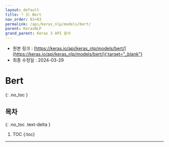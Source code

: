 ```yaml
---
layout: default
title: └ 3) Bert
nav_order: 01+03
permalink: /api/keras_nlp/models/bert/
parent: KerasNLP
grand_parent: Keras 3 API 문서
---
```


* 원본 링크 : [https://keras.io/api/keras_nlp/models/bert/](https://keras.io/api/keras_nlp/models/bert/){:target="_blank"}
* 최종 수정일 : 2024-03-29

# Bert
{: .no_toc }

## 목차
{: .no_toc .text-delta }

1. TOC
{:toc}

---
